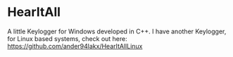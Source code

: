 # HearItAll
A little Keylogger for Windows developed in C++.
I have another Keylogger, for Linux based systems, check out here:
https://github.com/ander94lakx/HearItAllLinux

